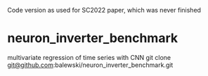 Code version as used for SC2022 paper, which was never finished
# neuron_inverter_benchmark
multivariate regression of time series with CNN 
git clone git@github.com:balewski/neuron_inverter_benchmark.git 
